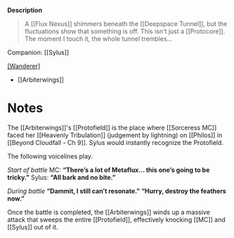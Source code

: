 **Description**
> A [[Flux Nexus]] shimmers beneath the [[Deepspace Tunnel]], but the fluctuations show that something is off. This isn't just a [[Protocore]]. The moment I touch it, the whole tunnel trembles...

Companion: [[Sylus]]

[[Wanderer]](s)
* [[Arbiterwings]]

# Notes
The [[Arbiterwings]]'s [[Protofield]] is the place where [[Sorceress MC]] faced her [[Heavenly Tribulation]] (judgement by lightning) on [[Philos]] in [[Beyond Cloudfall - Ch 9]]. Sylus would instantly recognize the Protofield.

The following voicelines play.

*Start of battle*
MC: **“There’s a lot of Metaflux… this one’s going to be tricky.”**
Sylus: **“All bark and no bite.”**

*During battle*
**“Dammit, I still can’t resonate.”**
**“Hurry, destroy the feathers now.”**

Once the battle is completed, the [[Arbiterwings]] winds up a massive attack that sweeps the entire [[Protofield]], effectively knocking [[MC]] and [[Sylus]] out of it.